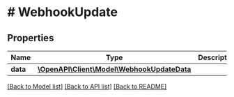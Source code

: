 # # WebhookUpdate

## Properties

Name | Type | Description | Notes
------------ | ------------- | ------------- | -------------
**data** | [**\OpenAPI\Client\Model\WebhookUpdateData**](WebhookUpdateData.md) |  |

[[Back to Model list]](../../README.md#models) [[Back to API list]](../../README.md#endpoints) [[Back to README]](../../README.md)

